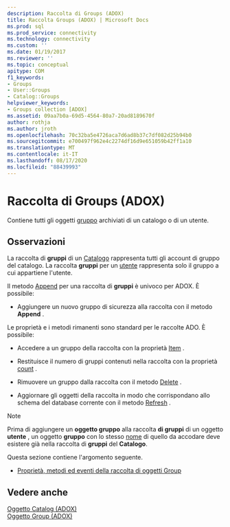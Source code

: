 ```yaml
---
description: Raccolta di Groups (ADOX)
title: Raccolta Groups (ADOX) | Microsoft Docs
ms.prod: sql
ms.prod_service: connectivity
ms.technology: connectivity
ms.custom: ''
ms.date: 01/19/2017
ms.reviewer: ''
ms.topic: conceptual
apitype: COM
f1_keywords:
- Groups
- User::Groups
- Catalog::Groups
helpviewer_keywords:
- Groups collection [ADOX]
ms.assetid: 09aa7b0a-69d5-4564-80a7-20ad8189670f
author: rothja
ms.author: jroth
ms.openlocfilehash: 70c32ba5e4726aca7d6ad8b37c7df082d25b94b0
ms.sourcegitcommit: e700497f962e4c2274df16d9e651059b42ff1a10
ms.translationtype: MT
ms.contentlocale: it-IT
ms.lasthandoff: 08/17/2020
ms.locfileid: "88439993"
---
```

# <a name="groups-collection-adox"></a>Raccolta di Groups (ADOX)
Contiene tutti gli oggetti [gruppo](../../../ado/reference/adox-api/group-object-adox.md) archiviati di un catalogo o di un utente.  
  
## <a name="remarks"></a>Osservazioni  
 La raccolta di **gruppi** di un [Catalogo](../../../ado/reference/adox-api/catalog-object-adox.md) rappresenta tutti gli account di gruppo del catalogo. La raccolta **gruppi** per un [utente](../../../ado/reference/adox-api/user-object-adox.md) rappresenta solo il gruppo a cui appartiene l'utente.  
  
 Il metodo [Append](../../../ado/reference/adox-api/append-method-adox-groups.md) per una raccolta di **gruppi** è univoco per ADOX. È possibile:  
  
-   Aggiungere un nuovo gruppo di sicurezza alla raccolta con il metodo **Append** .  
  
 Le proprietà e i metodi rimanenti sono standard per le raccolte ADO. È possibile:  
  
-   Accedere a un gruppo della raccolta con la proprietà [Item](../../../ado/reference/ado-api/item-property-ado.md) .  
  
-   Restituisce il numero di gruppi contenuti nella raccolta con la proprietà [count](../../../ado/reference/ado-api/count-property-ado.md) .  
  
-   Rimuovere un gruppo dalla raccolta con il metodo [Delete](../../../ado/reference/adox-api/delete-method-adox-collections.md) .  
  
-   Aggiornare gli oggetti della raccolta in modo che corrispondano allo schema del database corrente con il metodo [Refresh](../../../ado/reference/ado-api/refresh-method-ado.md) .  
  
> [!NOTE]
>  Prima di aggiungere un **oggetto gruppo** alla raccolta **di gruppi** di un oggetto **utente** , un oggetto **gruppo** con lo stesso [nome](../../../ado/reference/adox-api/name-property-adox.md) di quello da accodare deve esistere già nella raccolta di **gruppi** del **Catalogo**.  
  
 Questa sezione contiene l'argomento seguente.  
  
-   [Proprietà, metodi ed eventi della raccolta di oggetti Group](../../../ado/reference/adox-api/groups-collection-properties-methods-and-events.md)  
  
## <a name="see-also"></a>Vedere anche  
 [Oggetto Catalog (ADOX)](../../../ado/reference/adox-api/catalog-object-adox.md)   
 [Oggetto Group (ADOX)](../../../ado/reference/adox-api/group-object-adox.md)
